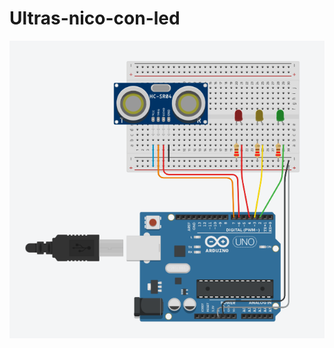 # Ultras-nico-con-led



![](https://github.com/AlejandroBernal10/Ultras-nico-con-led/blob/main/ultrasonido%20y%20leds.PNG)
